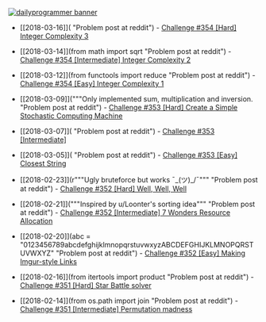 [![dailyprogrammer banner](https://f.thumbs.redditmedia.com/_23zdeL5L1OqQyIw.png "r/dailyprogrammer")](https://www.reddit.com/r/dailyprogrammer/)

  * [[2018-03-16]](
 "Problem post at reddit") - [Challenge #354 [Hard] Integer Complexity 3](./problems/[2018-03-16]%20Challenge%20%23354%20[Hard]%20Integer%20Complexity%203.py)

  * [[2018-03-14]](from math import sqrt
 "Problem post at reddit") - [Challenge #354 [Intermediate] Integer Complexity 2](./problems/[2018-03-14]%20Challenge%20%23354%20[Intermediate]%20Integer%20Complexity%202.py)

  * [[2018-03-12]](from functools import reduce
 "Problem post at reddit") - [Challenge #354 [Easy] Integer Complexity 1](./problems/[2018-03-12]%20Challenge%20%23354%20[Easy]%20Integer%20Complexity%201.py)

  * [[2018-03-09]]("""Only implemented sum, multiplication and inversion.
 "Problem post at reddit") - [Challenge #353 [Hard] Create a Simple Stochastic Computing Machine](./problems/[2018-03-09]%20Challenge%20%23353%20[Hard]%20Create%20a%20Simple%20Stochastic%20Computing%20Machine.py)

  * [[2018-03-07]](
 "Problem post at reddit") - [Challenge #353 [Intermediate]](./problems/[2018-03-07]%20Challenge%20%23353%20[Intermediate].py)

  * [[2018-03-05]](
 "Problem post at reddit") - [Challenge #353 [Easy] Closest String](./problems/[2018-03-05]%20Challenge%20%23353%20[Easy]%20Closest%20String.py)

  * [[2018-02-23]](r"""Ugly bruteforce but works ¯\_(ツ)_/¯"""
 "Problem post at reddit") - [Challenge #352 [Hard] Well, Well, Well](./problems/[2018-02-23]%20Challenge%20%23352%20[Hard]%20Well,%20Well,%20Well.py)

  * [[2018-02-21]]("""Inspired by u/Loonter's sorting idea"""
 "Problem post at reddit") - [Challenge #352 [Intermediate] 7 Wonders Resource Allocation](./problems/[2018-02-21]%20Challenge%20%23352%20[Intermediate]%207%20Wonders%20Resource%20Allocation.py)

  * [[2018-02-20]](abc = "0123456789abcdefghijklmnopqrstuvwxyzABCDEFGHIJKLMNOPQRSTUVWXYZ"
 "Problem post at reddit") - [Challenge #352 [Easy] Making Imgur-style Links](./problems/[2018-02-20]%20Challenge%20%23352%20[Easy]%20Making%20Imgur-style%20Links.py)

  * [[2018-02-16]](from itertools import product
 "Problem post at reddit") - [Challenge #351 [Hard] Star Battle solver](./problems/[2018-02-16]%20Challenge%20%23351%20[Hard]%20Star%20Battle%20solver.py)

  * [[2018-02-14]](from os.path import join
 "Problem post at reddit") - [Challenge #351 [Intermediate] Permutation madness](./problems/[2018-02-14]%20Challenge%20%23351%20[Intermediate]%20Permutation%20madness.py)